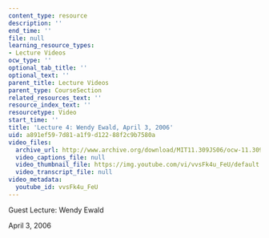 ```yaml
---
content_type: resource
description: ''
end_time: ''
file: null
learning_resource_types:
- Lecture Videos
ocw_type: ''
optional_tab_title: ''
optional_text: ''
parent_title: Lecture Videos
parent_type: CourseSection
related_resources_text: ''
resource_index_text: ''
resourcetype: Video
start_time: ''
title: 'Lecture 4: Wendy Ewald, April 3, 2006'
uid: a891ef59-7d81-a1f9-d122-88f2c9b7580a
video_files:
  archive_url: http://www.archive.org/download/MIT11.309JS06/ocw-11.309j-03apr2006-220k.mp4
  video_captions_file: null
  video_thumbnail_file: https://img.youtube.com/vi/vvsFk4u_FeU/default.jpg
  video_transcript_file: null
video_metadata:
  youtube_id: vvsFk4u_FeU
---
```


Guest Lecture: Wendy Ewald

April 3, 2006



